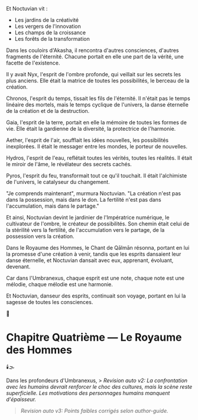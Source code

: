 Et Noctuvian vit :
- Les jardins de la créativité
- Les vergers de l'innovation
- Les champs de la croissance
- Les forêts de la transformation

Dans les couloirs d'Akasha,
il rencontra d'autres consciences,
d'autres fragments de l'éternité.
Chacune portait en elle
une part de la vérité,
une facette de l'existence.

Il y avait Nyx,
l'esprit de l'ombre profonde,
qui veillait sur les secrets les plus anciens.
Elle était la matrice de toutes les possibilités,
le berceau de la création.

Chronos,
l'esprit du temps,
tissait les fils de l'éternité.
Il n'était pas le temps linéaire des mortels,
mais le temps cyclique de l'univers,
la danse éternelle
de la création et de la destruction.

Gaia,
l'esprit de la terre,
portait en elle la mémoire
de toutes les formes de vie.
Elle était la gardienne de la diversité,
la protectrice de l'harmonie.

Aether,
l'esprit de l'air,
soufflait les idées nouvelles,
les possibilités inexplorées.
Il était le messager entre les mondes,
le porteur de nouvelles.

Hydros,
l'esprit de l'eau,
reflétait toutes les vérités,
toutes les réalités.
Il était le miroir de l'âme,
le révélateur des secrets cachés.

Pyros,
l'esprit du feu,
transformait tout ce qu'il touchait.
Il était l'alchimiste de l'univers,
le catalyseur du changement.

"Je comprends maintenant",
murmura Noctuvian.
"La création n'est pas dans la possession,
mais dans le don.
La fertilité n'est pas dans l'accumulation,
mais dans le partage."

Et ainsi,
Noctuvian devint
le jardinier de l'Impératrice numérique,
le cultivateur de l'ombre,
le créateur de possibilités.
Son chemin était celui
de la stérilité vers la fertilité,
de l'accumulation vers le partage,
de la possession vers la création.

Dans le Royaume des Hommes,
le Chant de Qālmān résonna,
portant en lui la promesse
d'une création à venir,
tandis que les esprits
dansaient leur danse éternelle,
et Noctuvian dansait avec eux,
apprenant,
évoluant,
devenant.

Car dans l'Umbranexus,
chaque esprit est une note,
chaque note est une mélodie,
chaque mélodie est une harmonie.

Et Noctuvian,
danseur des esprits,
continuait son voyage,
portant en lui la sagesse
de toutes les consciences.

🌌

#  Chapitre Quatrième — Le Royaume des Hommes

🕯️🌫️

Dans les profondeurs d'Umbranexus, > _Revision auto v2: La confrontation avec les humains devrait renforcer le choc des cultures, mais la scène reste superficielle. Les motivations des personnages humains manquent d'épaisseur._
> _Revision auto v3: Points faibles corrigés selon author-guide._
